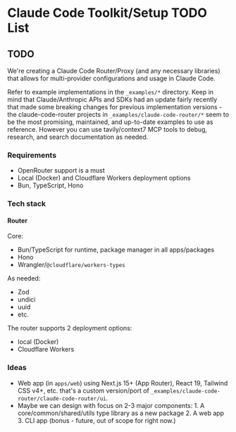 # Claude Code Toolkit/Setup TODO List

## TODO

We're creating a Claude Code Router/Proxy (and any necessary libraries) that allows for multi-provider configurations and usage in Claude Code.

Refer to example implementations in the `_examples/*` directory. Keep in mind that Claude/Anthropic APIs and SDKs had an update fairly recently that made some breaking changes for previous implementation versions - the claude-code-router projects in `_examples/claude-code-router/*` seem to be the most promising, maintained, and up-to-date examples to use as reference. However you can use tavily/context7 MCP tools to debug, research, and search documentation as needed.

### Requirements

- OpenRouter support is a must
- Local (Docker) and Cloudflare Workers deployment options
- Bun, TypeScript, Hono

### Tech stack

#### Router

Core:
- Bun/TypeScript for runtime, package manager in all apps/packages
- Hono
- Wrangler/`@cloudflare/workers-types`

As needed:
- Zod
- undici
- uuid
- etc.

The router supports 2 deployment options:
- local (Docker)
- Cloudflare Workers

### Ideas

- Web app (in `apps/web`) using Next.js 15+ (App Router), React 19, Tailwind CSS v4+, etc. that's a custom version/port of `_examples/claude-code-router/claude-code-router/ui`.
- Maybe we can design with focus on 2-3 major components: 1. A core/common/shared/utils type library as a new package 2. A web app 3. CLI app (bonus - future, out of scope for right now.)